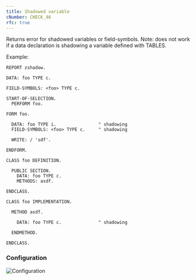 ```yaml
---
title: Shadowed variable
cNumber: CHECK_46
rfc: true
---
```


Returns error for shadowed variables or field-symbols. Note: does not work if a data declaration is shadowing a variable defined with TABLES.

Example:

```abap
REPORT zshadow.

DATA: foo TYPE c.

FIELD-SYMBOLS: <foo> TYPE c.

START-OF-SELECTION.
  PERFORM foo.

FORM foo.

  DATA: foo TYPE i.                " shadowing
  FIELD-SYMBOLS: <foo> TYPE c.     " shadowing

  WRITE: / 'sdf'.

ENDFORM.

CLASS foo DEFINITION.

  PUBLIC SECTION.
    DATA: foo TYPE c.
    METHODS: asdf.

ENDCLASS.

CLASS foo IMPLEMENTATION.

  METHOD asdf.

    DATA: foo TYPE c.              " shadowing

  ENDMETHOD.

ENDCLASS.
```

### Configuration
![Configuration](/img/default_conf.png)
